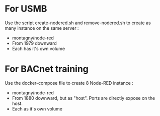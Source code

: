 # For USMB 
Use the script create-nodered.sh and remove-nodered.sh to create as many instance on the same server :
- montagny/node-red
- From 1979 downward
- Each has it's own volume

# For BACnet training
Use the docker-compose file to create 8 Node-RED instance :
- montagny/node-red
- From 1880 downward, but as "host". Ports are directly expose on the host.
- Each as it's own volume